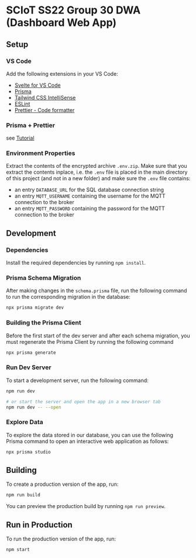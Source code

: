 # SCIoT SS22 Group 30 DWA (Dashboard Web App)

## Setup

### VS Code

Add the following extensions in your VS Code:
- [Svelte for VS Code](https://marketplace.visualstudio.com/items?itemName=svelte.svelte-vscode)
- [Prisma](https://marketplace.visualstudio.com/items?itemName=Prisma.prisma)
- [Tailwind CSS IntelliSense](https://marketplace.visualstudio.com/items?itemName=bradlc.vscode-tailwindcss)
- [ESLint](https://marketplace.visualstudio.com/items?itemName=dbaeumer.vscode-eslint)
- [Prettier - Code formatter](https://marketplace.visualstudio.com/items?itemName=esbenp.prettier-vscode)

### Prisma + Prettier

see [Tutorial](https://github.com/prisma/prisma/issues/1761#issuecomment-741951775)

### Environment Properties

Extract the contents of the encrypted archive `.env.zip`. Make sure that you extract the contents inplace, i.e. the `.env` file is placed in the main directory of this project (and not in a new folder) and make sure the `.env` file contains:

- an entry `DATABASE_URL` for the SQL database connection string
- an entry `MQTT_USERNAME` containing the username for the MQTT connection to the broker
- an entry `MQTT_PASSWORD` containing the password for the MQTT connection to the broker

## Development

### Dependencies

Install the required dependencies by running `npm install`.

### Prisma Schema Migration

After making changes in the `schema.prisma` file, run the following command to run the corresponding migration in the database:

```bash
npx prisma migrate dev
```

### Building the Prisma Client

Before the first start of the dev server and after each schema migration, you must regenerate the Prisma Client by running the following command

```bash
npx prisma generate
```

### Run Dev Server

To start a development server, run the following command:

```bash
npm run dev

# or start the server and open the app in a new browser tab
npm run dev -- --open
```

### Explore Data

To explore the data stored in our database, you can use the following Prisma command to open an interactive web application as follows:

```bash
npx prisma studio
```

## Building

To create a production version of the app, run:

```bash
npm run build
```

You can preview the production build by running `npm run preview`.

## Run in Production

To run the production version of the app, run:

```bash
npm start
```
